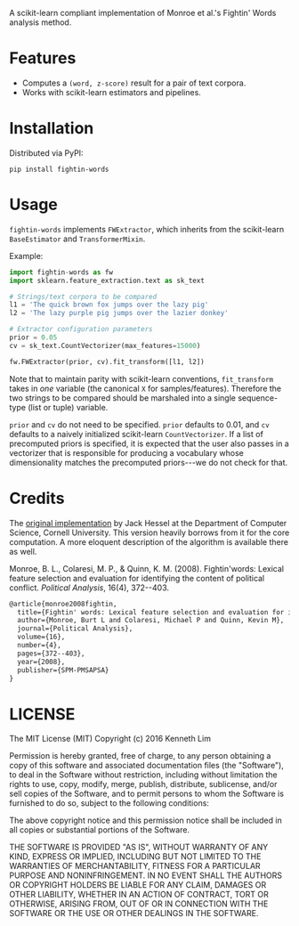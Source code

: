 <!--
@Author: Lim Mingjie, Kenneth <Astrianna>
@Date:   2016-05-22T20:53:55-04:00
@Email:  me@kenlimmj.com
@Last modified time: 2016-05-30T17:38:26-04:00
@License: MIT
-->

A scikit-learn compliant implementation of Monroe et al.'s Fightin' Words analysis method.

Features
========

- Computes a `(word, z-score)` result for a pair of text corpora.
- Works with scikit-learn estimators and pipelines.

Installation
============

Distributed via PyPI:
```shell
pip install fightin-words
```

Usage
=====

`fightin-words` implements `FWExtractor`, which inherits from the scikit-learn `BaseEstimator` and `TransformerMixin`.

Example:
```python
import fightin-words as fw
import sklearn.feature_extraction.text as sk_text

# Strings/text corpora to be compared
l1 = 'The quick brown fox jumps over the lazy pig'
l2 = 'The lazy purple pig jumps over the lazier donkey'

# Extractor configuration parameters
prior = 0.05
cv = sk_text.CountVectorizer(max_features=15000)

fw.FWExtractor(prior, cv).fit_transform([l1, l2])
```

Note that to maintain parity with scikit-learn conventions, `fit_transform` takes in _one_ variable (the canonical `X` for samples/features). Therefore the two strings to be compared should be marshaled into a single sequence-type (list or tuple) variable.

`prior` and `cv` do not need to be specified. `prior` defaults to 0.01, and `cv` defaults to a naively initialized scikit-learn `CountVectorizer`. If a list of precomputed priors is specified, it is expected that the user also passes in a vectorizer that is responsible for producing a vocabulary whose dimensionality matches the precomputed priors---we do not check for that.

Credits
=======

The [original implementation](https://github.com/jmhessel/FightingWords) by Jack Hessel at the Department of Computer Science, Cornell University. This version heavily borrows from it for the core computation. A more eloquent description of the algorithm is available there as well.

Monroe, B. L., Colaresi, M. P., & Quinn, K. M. (2008). Fightin'words: Lexical feature selection and evaluation for identifying the content of political conflict. _Political Analysis_, 16(4), 372--403.

```tex
@article{monroe2008fightin,
  title={Fightin' words: Lexical feature selection and evaluation for identifying the content of political conflict},
  author={Monroe, Burt L and Colaresi, Michael P and Quinn, Kevin M},
  journal={Political Analysis},
  volume={16},
  number={4},
  pages={372--403},
  year={2008},
  publisher={SPM-PMSAPSA}
}
```

LICENSE
=======

The MIT License (MIT)
Copyright (c) 2016 Kenneth Lim

Permission is hereby granted, free of charge, to any person obtaining a copy of this software and associated documentation files (the "Software"), to deal in the Software without restriction, including without limitation the rights to use, copy, modify, merge, publish, distribute, sublicense, and/or sell copies of the Software, and to permit persons to whom the Software is furnished to do so, subject to the following conditions:

The above copyright notice and this permission notice shall be included in all copies or substantial portions of the Software.

THE SOFTWARE IS PROVIDED "AS IS", WITHOUT WARRANTY OF ANY KIND, EXPRESS OR IMPLIED, INCLUDING BUT NOT LIMITED TO THE WARRANTIES OF MERCHANTABILITY, FITNESS FOR A PARTICULAR PURPOSE AND NONINFRINGEMENT. IN NO EVENT SHALL THE AUTHORS OR COPYRIGHT HOLDERS BE LIABLE FOR ANY CLAIM, DAMAGES OR OTHER LIABILITY, WHETHER IN AN ACTION OF CONTRACT, TORT OR OTHERWISE, ARISING FROM, OUT OF OR IN CONNECTION WITH THE SOFTWARE OR THE USE OR OTHER DEALINGS IN THE SOFTWARE.
